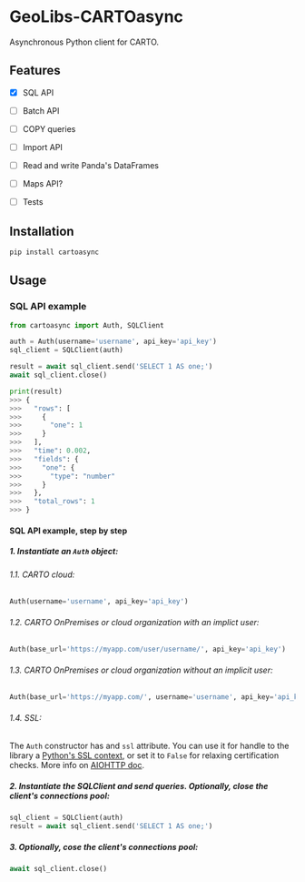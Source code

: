 # GeoLibs-CARTOasync
Asynchronous Python client for CARTO.

## Features

- [x] SQL API
- [ ] Batch API
- [ ] COPY queries
- [ ] Import API
- [ ] Read and write Panda's DataFrames
- [ ] Maps API?
- [ ] Tests


## Installation

```bash
pip install cartoasync
```

## Usage

### SQL API example

```python
from cartoasync import Auth, SQLClient

auth = Auth(username='username', api_key='api_key')
sql_client = SQLClient(auth)

result = await sql_client.send('SELECT 1 AS one;')
await sql_client.close()

print(result)
>>> {
>>>   "rows": [
>>>     {
>>>       "one": 1
>>>     }
>>>   ],
>>>   "time": 0.002,
>>>   "fields": {
>>>     "one": {
>>>       "type": "number"
>>>     }
>>>   },
>>>   "total_rows": 1
>>> }
```

#### SQL API example, step by step

##### 1. Instantiate an `Auth` object:

###### 1.1. CARTO cloud:

```python
Auth(username='username', api_key='api_key')
```

###### 1.2. CARTO OnPremises or cloud organization with an implict user:

```python
Auth(base_url='https://myapp.com/user/username/', api_key='api_key')
```

###### 1.3. CARTO OnPremises or cloud organization without an implicit user:

```python
Auth(base_url='https://myapp.com/', username='username', api_key='api_key')
```

###### 1.4. SSL:

The `Auth` constructor has and `ssl` attribute. You can use it for handle to the library a [Python's SSL context](https://docs.python.org/3/library/ssl.html#ssl-contexts), or set it to `False` for relaxing certification checks. More info on [AIOHTTP doc](https://docs.aiohttp.org/en/stable/client_advanced.html#ssl-control-for-tcp-sockets).

##### 2. Instantiate the SQLClient and send queries. Optionally, close the client's connections pool:

```python
sql_client = SQLClient(auth)
result = await sql_client.send('SELECT 1 AS one;')
```

##### 3. _Optionally_, cose the client's connections pool:

```python
await sql_client.close()
```

